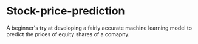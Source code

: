 # Stock-price-prediction
A beginner's try at developing a fairly accurate machine learning model to predict the prices of equity shares of a comapny.
